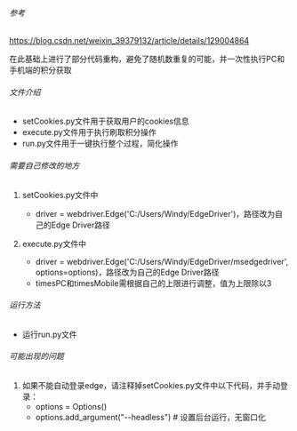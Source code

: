 ###### 参考

https://blog.csdn.net/weixin_39379132/article/details/129004864

在此基础上进行了部分代码重构，避免了随机数重复的可能，并一次性执行PC和手机端的积分获取

###### 文件介绍
- setCookies.py文件用于获取用户的cookies信息
- execute.py文件用于执行刷取积分操作
- run.py文件用于一键执行整个过程，简化操作

###### 需要自己修改的地方

1. setCookies.py文件中

   - driver = webdriver.Edge('C:/Users/Windy/EdgeDriver')，路径改为自己的Edge Driver路径

2. execute.py文件中

   - driver = webdriver.Edge('C:/Users/Windy/EdgeDriver/msedgedriver', options=options)，路径改为自己的Edge Driver路径
   - timesPC和timesMobile需根据自己的上限进行调整，值为上限除以3

###### 运行方法

- 运行run.py文件

###### 可能出现的问题

1. 如果不能自动登录edge，请注释掉setCookies.py文件中以下代码，并手动登录：
   - options = Options()
   - options.add_argument("--headless")  # 设置后台运行，无窗口化
